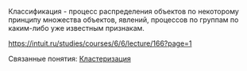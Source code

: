 Классификация - процесс распределения объектов по некоторому принципу множества объектов, явлений, процессов по группам по каким-либо уже известным признакам. 

https://intuit.ru/studies/courses/6/6/lecture/166?page=1

Связанные понятия: [Кластеризация](Словарь/Кластеризация.md) 